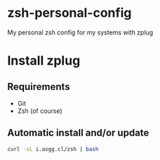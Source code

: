 # zsh-personal-config
My personal zsh config for my systems with zplug

# Install zplug

## Requirements
* Git
* Zsh (of course)

## Automatic install and/or update
```bash
curl -sL i.asgg.cl/zsh | bash
```